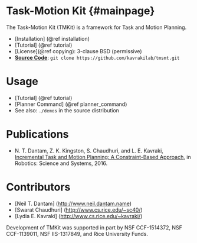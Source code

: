 Task-Motion Kit {#mainpage}
==============

The Task-Motion Kit (TMKit) is a framework for Task and Motion
Planning.

- [Installation] (@ref installation)
- [Tutorial] (@ref tutorial)
- [License](@ref copying): 3-clause BSD (permissive)
- <a href="https://github.com/kavrakilab/tmsmt"><b>Source
  Code</b></a>: `git clone https://github.com/kavrakilab/tmsmt.git`

Usage
=====

* [Tutorial] (@ref tutorial)
* [Planner Command] (@ref planner_command)
* See also: `./demos` in the source distribution

Publications
============

- N. T. Dantam, Z. K. Kingston, S. Chaudhuri, and L. E. Kavraki,
  [Incremental Task and Motion Planning: A Constraint-Based Approach](http://www.roboticsproceedings.org/rss12/p02.html),
  in Robotics: Science and Systems, 2016.

Contributors
============

* [Neil T. Dantam] (http://www.neil.dantam.name)
* [Swarat Chaudhuri] (http://www.cs.rice.edu/~sc40/)
* [Lydia E. Kavraki] (http://www.cs.rice.edu/~kavraki/)

Development of TMKit was supported in part by NSF CCF-1514372, NSF
CCF-1139011, NSF IIS-1317849, and Rice University Funds.
